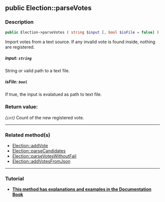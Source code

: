 ## public Election::parseVotes

### Description    

```php
public Election->parseVotes ( string $input [, bool $isFile = false] ): int
```

Import votes from a text source. If any invalid vote is found inside, nothing are registered.
    

##### **input:** *```string```*   
String or valid path to a text file.    


##### **isFile:** *```bool```*   
If true, the input is evalatued as path to text file.    


### Return value:   

*(```int```)* Count of the new registered vote.


---------------------------------------

### Related method(s)      

* [Election::addVote](/Docs/MethodsReferences/Election%20Class/public%20Election--addVote.md)    
* [Election::parseCandidates](/Docs/MethodsReferences/Election%20Class/public%20Election--parseCandidates.md)    
* [Election::parseVotesWithoutFail](/Docs/MethodsReferences/Election%20Class/public%20Election--parseVotesWithoutFail.md)    
* [Election::addVotesFromJson](/Docs/MethodsReferences/Election%20Class/public%20Election--addVotesFromJson.md)    

---------------------------------------

### Tutorial

* **[This method has explanations and examples in the Documentation Book](https://www.condorcet.io#/3.AsPhpLibrary/5.Votes/1.AddVotes)**    
